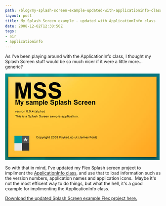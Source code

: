 ```yaml
---
path: /blog/my-splash-screen-example-updated-with-applicationinfo-class/
layout: post
title: My Splash Screen example - updated with ApplicationInfo class
date: 2008-12-02T12:30:50Z
tags:
- air
- applicationinfo
---
```


As I've been playing around with the ApplicationInfo class, I thought my Splash Screen stuff would be so much nicer if it were a little more... generic?

![](mysplashscreen2.jpg)

So with that in mind, I've updated my Flex Splash screen project to impliment the [ApplicationInfo class](http://psyked-as-classes.googlecode.com/files/applicationinfo.zip), and use that to load information such as the version numbers, application names and application icons.  Maybe it's not the most efficent way to do things, but what the hell, it's a good example for implimenting the ApplicationInfo class.

[Download the updated Splash Screen example Flex project here.](http://uploads.psyked.co.uk/2008/12/splash-screen-demo-2.zip)